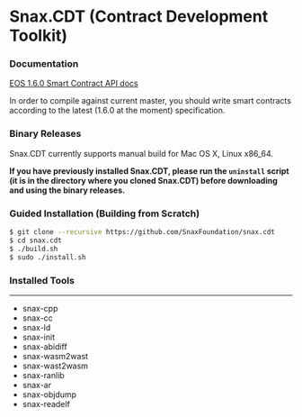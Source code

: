 # Snax.CDT (Contract Development Toolkit)

### Documentation

[EOS 1.6.0 Smart Contract API docs](https://eosio.github.io/eosio.cdt/1.6.0/modules.html)

In order to compile against current master, you should write smart contracts according to the latest (1.6.0 at the moment) specification.

### Binary Releases
Snax.CDT currently supports manual build for Mac OS X, Linux x86_64.

**If you have previously installed Snax.CDT, please run the `uninstall` script (it is in the directory where you cloned Snax.CDT) before downloading and using the binary releases.**

### Guided Installation (Building from Scratch)
```sh
$ git clone --recursive https://github.com/SnaxFoundation/snax.cdt
$ cd snax.cdt
$ ./build.sh
$ sudo ./install.sh
```

### Installed Tools
---
* snax-cpp
* snax-cc
* snax-ld
* snax-init
* snax-abidiff
* snax-wasm2wast
* snax-wast2wasm
* snax-ranlib
* snax-ar
* snax-objdump
* snax-readelf
